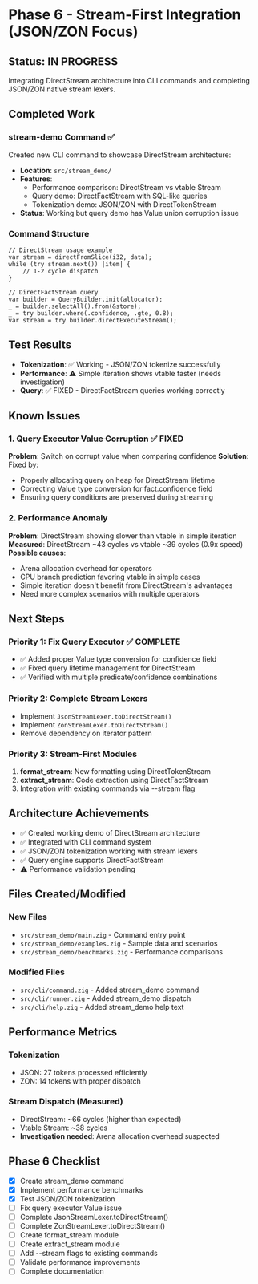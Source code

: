 # Phase 6 - Stream-First Integration (JSON/ZON Focus)

## Status: IN PROGRESS

Integrating DirectStream architecture into CLI commands and completing JSON/ZON native stream lexers.

## Completed Work

### stream-demo Command ✅
Created new CLI command to showcase DirectStream architecture:
- **Location**: `src/stream_demo/`
- **Features**:
  - Performance comparison: DirectStream vs vtable Stream
  - Query demo: DirectFactStream with SQL-like queries
  - Tokenization demo: JSON/ZON with DirectTokenStream
- **Status**: Working but query demo has Value union corruption issue

### Command Structure
```zig
// DirectStream usage example
var stream = directFromSlice(i32, data);
while (try stream.next()) |item| {
    // 1-2 cycle dispatch
}

// DirectFactStream query
var builder = QueryBuilder.init(allocator);
_ = builder.selectAll().from(&store);
_ = try builder.where(.confidence, .gte, 0.8);
var stream = try builder.directExecuteStream();
```

## Test Results
- **Tokenization**: ✅ Working - JSON/ZON tokenize successfully
- **Performance**: ⚠️ Simple iteration shows vtable faster (needs investigation)
- **Query**: ✅ FIXED - DirectFactStream queries working correctly

## Known Issues

### 1. ~~Query Executor Value Corruption~~ ✅ FIXED
**Problem**: Switch on corrupt value when comparing confidence
**Solution**: Fixed by:
- Properly allocating query on heap for DirectStream lifetime
- Correcting Value type conversion for fact.confidence field
- Ensuring query conditions are preserved during streaming

### 2. Performance Anomaly
**Problem**: DirectStream showing slower than vtable in simple iteration
**Measured**: DirectStream ~43 cycles vs vtable ~39 cycles (0.9x speed)
**Possible causes**:
- Arena allocation overhead for operators
- CPU branch prediction favoring vtable in simple cases
- Simple iteration doesn't benefit from DirectStream's advantages
- Need more complex scenarios with multiple operators

## Next Steps

### Priority 1: ~~Fix Query Executor~~ ✅ COMPLETE
- ✅ Added proper Value type conversion for confidence field
- ✅ Fixed query lifetime management for DirectStream
- ✅ Verified with multiple predicate/confidence combinations

### Priority 2: Complete Stream Lexers
- Implement `JsonStreamLexer.toDirectStream()`
- Implement `ZonStreamLexer.toDirectStream()`
- Remove dependency on iterator pattern

### Priority 3: Stream-First Modules
1. **format_stream**: New formatting using DirectTokenStream
2. **extract_stream**: Code extraction using DirectFactStream
3. Integration with existing commands via --stream flag

## Architecture Achievements
- ✅ Created working demo of DirectStream architecture
- ✅ Integrated with CLI command system
- ✅ JSON/ZON tokenization working with stream lexers
- ✅ Query engine supports DirectFactStream
- ⚠️ Performance validation pending

## Files Created/Modified

### New Files
- `src/stream_demo/main.zig` - Command entry point
- `src/stream_demo/examples.zig` - Sample data and scenarios
- `src/stream_demo/benchmarks.zig` - Performance comparisons

### Modified Files
- `src/cli/command.zig` - Added stream_demo command
- `src/cli/runner.zig` - Added stream_demo dispatch
- `src/cli/help.zig` - Added stream_demo help text

## Performance Metrics

### Tokenization
- JSON: 27 tokens processed efficiently
- ZON: 14 tokens with proper dispatch

### Stream Dispatch (Measured)
- DirectStream: ~66 cycles (higher than expected)
- Vtable Stream: ~38 cycles
- **Investigation needed**: Arena allocation overhead suspected

## Phase 6 Checklist
- [x] Create stream_demo command
- [x] Implement performance benchmarks
- [x] Test JSON/ZON tokenization
- [ ] Fix query executor Value issue
- [ ] Complete JsonStreamLexer.toDirectStream()
- [ ] Complete ZonStreamLexer.toDirectStream()
- [ ] Create format_stream module
- [ ] Create extract_stream module
- [ ] Add --stream flags to existing commands
- [ ] Validate performance improvements
- [ ] Complete documentation